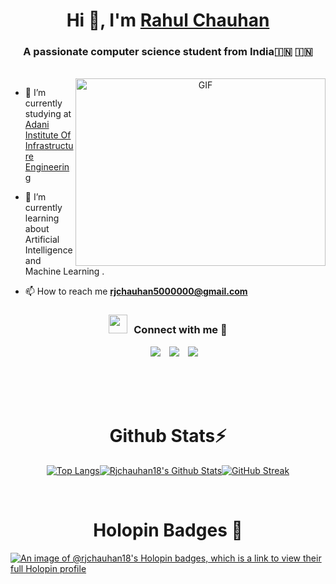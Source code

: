 <h1 align="center">Hi 👋, I'm <a href="https://www.linkedin.com/in/chirag-aggarwal-066b97248/" target="blank">
Rahul Chauhan</a></h1>
<h3 align="center">A passionate computer science  student from India🇮🇳 &#127470;&#127475</h3>

<br />

<a target="_blank" align="center">
  <img align="right" top="500" height="300" width="400" alt="GIF" src="https://images.squarespace-cdn.com/content/v1/5769fc401b631bab1addb2ab/1541580611624-TE64QGKRJG8SWAIUS7NS/ke17ZwdGBToddI8pDm48kPoswlzjSVMM-SxOp7CV59BZw-zPPgdn4jUwVcJE1ZvWQUxwkmyExglNqGp0IvTJZamWLI2zvYWH8K3-s_4yszcp2ryTI0HqTOaaUohrI8PI6FXy8c9PWtBlqAVlUS5izpdcIXDZqDYvprRqZ29Pw0o/coding-freak.gif">
  
</a>

- 🔭 I’m currently studying at <a href="#" target="blank">Adani Institute Of Infrastructure Engineering</a>

- 🌱 I’m currently learning about Artificial Intelligence and Machine Learning .

- 📫 How to reach me **rjchauhan5000000@gmail.com**

<h3 align="center" > <img src="https://media.giphy.com/media/iY8CRBdQXODJSCERIr/giphy.gif" width="30" height="30" style="margin-right: 10px;">Connect with me 🤝 </h3>
<p align="center">

 <div align="center"  class="icons-social" style="margin-left: 10px;">
        <a style="margin-left: 10px;"  target="_blank" href="https://www.linkedin.com/in/rahul-chauhan-3b3798215/">
    <img src="https://img.icons8.com/doodle/40/000000/linkedin--v2.png"></a>
            <a style="margin-left: 10px;" target="_blank" href="https://github.com/Rjchauhan18">
    <img src="https://img.icons8.com/doodle/40/000000/github--v1.png"></a>
    <a style="margin-left: 10px;" target="_blank" href="https://stackoverflow.com/users/20192534/rahul-chauhan">
        <img src="https://img.icons8.com/external-tal-revivo-color-tal-revivo/40/000000/external-stack-overflow-is-a-question-and-answer-site-for-professional-logo-color-tal-revivo.png">
        </a>
    </div>
</p>
<br />
<br />
<br />                                                           
<div align="center">
<h1 align="center">Github Stats⚡️</h1>



[![Top Langs](https://github-readme-stats-git-masterrstaa-rickstaa.vercel.app/api/top-langs/?username=Rjchauhan18&theme=tokyonight&layout=compact)](https://github.com/anuraghazra/github-readme-stats)[![Rjchauhan18's Github Stats](https://github-readme-stats.vercel.app/api?username=Rjchauhan18&show_icons=true&theme=tokyonight)](https://github.com/anuraghazra/github-readme-stats)[![GitHub Streak](https://streak-stats.demolab.com?user=Rjchauhan18&theme=tokyonight)](https://git.io/streak-stats)

</div>
<br />
                  
<h1 align="center">Holopin Badges 🦖</h1>

[![An image of @rjchauhan18's Holopin badges, which is a link to view their full Holopin profile](https://holopin.me/rjchauhan18)](https://holopin.io/@rjchauhan18)
